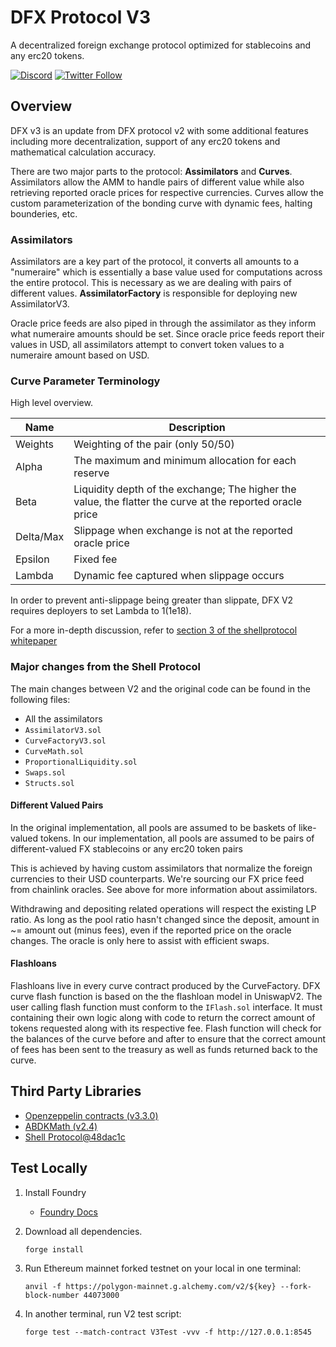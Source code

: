 # DFX Protocol V3

A decentralized foreign exchange protocol optimized for stablecoins and any erc20 tokens.

[![Discord](https://img.shields.io/discord/786747729376051211.svg?color=768AD4&label=discord&logo=https%3A%2F%2Fdiscordapp.com%2Fassets%2F8c9701b98ad4372b58f13fd9f65f966e.svg)](http://discord.dfx.finance/)
[![Twitter Follow](https://img.shields.io/twitter/follow/DFXFinance.svg?label=DFXFinance&style=social)](https://twitter.com/DFXFinance)

## Overview

DFX v3 is an update from DFX protocol v2 with some additional features including more decentralization, support of any erc20 tokens and mathematical calculation accuracy.

There are two major parts to the protocol: **Assimilators** and **Curves**. Assimilators allow the AMM to handle pairs of different value while also retrieving reported oracle prices for respective currencies. Curves allow the custom parameterization of the bonding curve with dynamic fees, halting bounderies, etc.

### Assimilators

Assimilators are a key part of the protocol, it converts all amounts to a "numeraire" which is essentially a base value used for computations across the entire protocol. This is necessary as we are dealing with pairs of different values. **AssimilatorFactory** is responsible for deploying new AssimilatorV3.

Oracle price feeds are also piped in through the assimilator as they inform what numeraire amounts should be set. Since oracle price feeds report their values in USD, all assimilators attempt to convert token values to a numeraire amount based on USD.

### Curve Parameter Terminology

High level overview.

| Name      | Description                                                                                               |
| --------- | --------------------------------------------------------------------------------------------------------- |
| Weights   | Weighting of the pair (only 50/50)                                                                        |
| Alpha     | The maximum and minimum allocation for each reserve                                                       |
| Beta      | Liquidity depth of the exchange; The higher the value, the flatter the curve at the reported oracle price |
| Delta/Max | Slippage when exchange is not at the reported oracle price                                                |
| Epsilon   | Fixed fee                                                                                                 |
| Lambda    | Dynamic fee captured when slippage occurs                                                                 |

In order to prevent anti-slippage being greater than slippate, DFX V2 requires deployers to set Lambda to 1(1e18).

For a more in-depth discussion, refer to [section 3 of the shellprotocol whitepaper](https://github.com/cowri/shell-solidity-v1/blob/master/Shell_White_Paper_v1.0.pdf)

### Major changes from the Shell Protocol

The main changes between V2 and the original code can be found in the following files:

- All the assimilators
- `AssimilatorV3.sol`
- `CurveFactoryV3.sol`
- `CurveMath.sol`
- `ProportionalLiquidity.sol`
- `Swaps.sol`
- `Structs.sol`

#### Different Valued Pairs

In the original implementation, all pools are assumed to be baskets of like-valued tokens. In our implementation, all pools are assumed to be pairs of different-valued FX stablecoins or any erc20 token pairs

This is achieved by having custom assimilators that normalize the foreign currencies to their USD counterparts. We're sourcing our FX price feed from chainlink oracles. See above for more information about assimilators.

Withdrawing and depositing related operations will respect the existing LP ratio. As long as the pool ratio hasn't changed since the deposit, amount in ~= amount out (minus fees), even if the reported price on the oracle changes. The oracle is only here to assist with efficient swaps.

#### Flashloans
Flashloans live in every curve contract produced by the CurveFactory. DFX curve flash function is based on the the flashloan model in UniswapV2. The user calling flash function must conform to the `IFlash.sol` interface. It must containing their own logic along with code to return the correct amount of tokens requested along with its respective fee. Flash function will check for the balances of the curve before and after to ensure that the correct amount of fees has been sent to the treasury as well as funds returned back to the curve. 

## Third Party Libraries

- [Openzeppelin contracts (v3.3.0)](https://github.com/OpenZeppelin/openzeppelin-contracts/releases/tag/v3.3.0)
- [ABDKMath (v2.4)](https://github.com/abdk-consulting/abdk-libraries-solidity/releases/tag/v2.4)
- [Shell Protocol@48dac1c](https://github.com/cowri/shell-solidity-v1/tree/48dac1c1a18e2da292b0468577b9e6cbdb3786a4)


## Test Locally
1. Install Foundry

   - [Foundry Docs](https://jamesbachini.com/foundry-tutorial/)

2. Download all dependencies. 
    ```
    forge install
    ```
2. Run Ethereum mainnet forked testnet on your local in one terminal:

   ```
   anvil -f https://polygon-mainnet.g.alchemy.com/v2/${key} --fork-block-number 44073000
   ```

3. In another terminal, run V2 test script:

   ```
   forge test --match-contract V3Test -vvv -f http://127.0.0.1:8545
   ```
